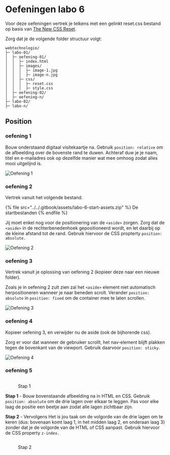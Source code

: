 # Oefeningen labo 6

Voor deze oefeningen vertrek je telkens met een gelinkt reset.css bestand op basis van [The New CSS Reset](https://elad2412.github.io/the-new-css-reset/).

Zorg dat je de volgende folder structuur volgt:

```
webtechnologie/
├─ labo-01/
│  ├─ oefening-01/
│  │  ├─ index.html
│  │  ├─ images/
│  │  │  ├─ image-1.jpg 
│  │  │  ├─ image-n.jpg 
│  │  ├─ css/
│  │  │  ├─ reset.css
│  │  │  ├─ style.css
│  ├─ oefening-02/
│  ├─ oefening-n/
├─ labo-02/
├─ labo-n/      
```

## Position

### oefening 1

Bouw onderstaand digitaal visitekaartje na. Gebruik `position: relative` om de afbeelding over de bovenste rand te duwen. Achteraf duw je je naam, titel en e-mailadres ook op dezelfde manier wat mee omhoog zodat alles mooi uitgelijnd is.

![Oefening 1](../../.gitbook/assets/pos-relative.png)


### oefening 2

Vertrek vanuit het volgende bestand.

{% file src="../../.gitbook/assets/labo-6-start-assets.zip" %}
    De startbestanden
{% endfile %}

Jij moet enkel nog voor de positionering van de `<aside>` zorgen. Zorg dat de `<aside>` in de rechterbenedenhoek gepositioneerd wordt, en let daarbij op de kleine afstand tot de rand. Gebruik hiervoor de CSS propterty `position: absolute.`

![Oefening 2](../../.gitbook/assets/pos-absolute.png)


### oefening 3

Vertrek vanuit je oplossing van oefening 2 (kopieer deze naar een nieuwe folder).

Zoals je in oefening 2 zult zien zal het `<aside>` element niet automatisch herpositioneren wanneer je naar beneden scrolt. Verander `position: absolute` in `position: fixed` om de container mee te laten scrollen.

![Oefening 3](../../.gitbook/assets/labo-6-oef-3.png)


### oefening 4

Kopieer oefening 3, en verwijder nu de aside (ook de bijhorende css).

Zorg er voor dat wanneer de gebruiker scrollt, het nav-element blijft plakken tegen de bovenkant van de viewport. Gebruik daarvoor `position: sticky`.

![Oefening 4](../../.gitbook/assets/labo-6-oef-4.png)

### oefening 5

<figure><img src="../../.gitbook/assets/z-index-opgave.png" alt=""><figcaption><p>Stap 1</p></figcaption></figure>

**Stap 1** - Bouw bovenstaande afbeelding na in HTML en CSS. Gebruik `position: absolute` om de drie lagen over elkaar te leggen. Pas voor elke laag de positie een beetje aan zodat alle lagen zichtbaar zijn.

**Stap 2** - Vervolgens Het is jou taak om de volgorde van de drie lagen om te keren (dus: bovenaan komt laag 1, in het midden laag 2, en onderaan laag 3) zonder dat je de volgorde van de HTML of CSS aanpast. Gebruik hiervoor de CSS property `z-index.`

<figure><img src="../../.gitbook/assets/z-index-oplossing.png" alt=""><figcaption><p>Stap 2</p></figcaption></figure>